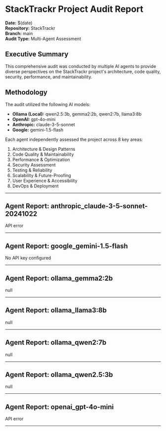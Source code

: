 # StackTrackr Project Audit Report

**Date:** $(date)  
**Repository:** StackTrackr  
**Branch:** main  
**Audit Type:** Multi-Agent Assessment  

## Executive Summary

This comprehensive audit was conducted by multiple AI agents to provide diverse perspectives on the StackTrackr project's architecture, code quality, security, performance, and maintainability.

## Methodology

The audit utilized the following AI models:

- **Ollama (Local):** qwen2.5:3b, gemma2:2b, qwen2:7b, llama3:8b
- **OpenAI:** gpt-4o-mini  
- **Anthropic:** claude-3-5-sonnet
- **Google:** gemini-1.5-flash

Each agent independently assessed the project across 8 key areas:

1. Architecture & Design Patterns
2. Code Quality & Maintainability
3. Performance & Optimization
4. Security Assessment
5. Testing & Reliability
6. Scalability & Future-Proofing
7. User Experience & Accessibility
8. DevOps & Deployment

---

## Agent Report: anthropic_claude-3-5-sonnet-20241022

API error

---

## Agent Report: google_gemini-1.5-flash

No API key configured

---

## Agent Report: ollama_gemma2:2b

null

---

## Agent Report: ollama_llama3:8b

null

---

## Agent Report: ollama_qwen2:7b

null

---

## Agent Report: ollama_qwen2.5:3b

null

---

## Agent Report: openai_gpt-4o-mini

API error

---
